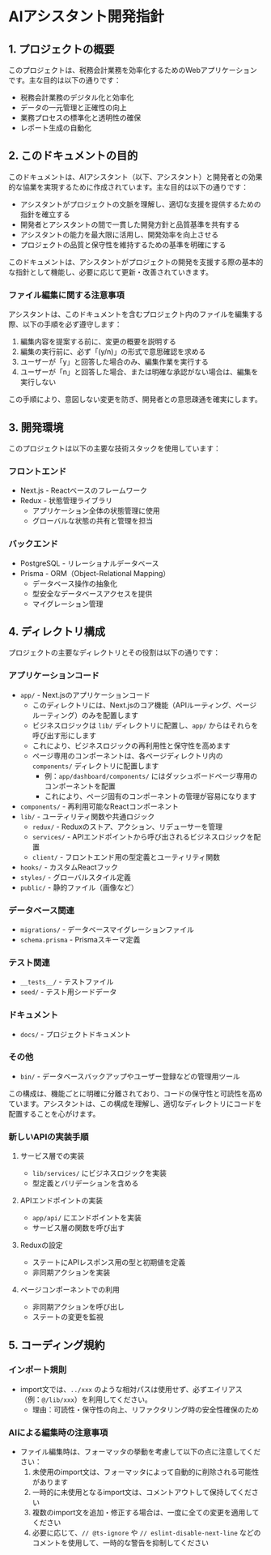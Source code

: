 # AIアシスタント開発指針

## 1. プロジェクトの概要

このプロジェクトは、税務会計業務を効率化するためのWebアプリケーションです。主な目的は以下の通りです：

- 税務会計業務のデジタル化と効率化
- データの一元管理と正確性の向上
- 業務プロセスの標準化と透明性の確保
- レポート生成の自動化

## 2. このドキュメントの目的

このドキュメントは、AIアシスタント（以下、アシスタント）と開発者との効果的な協業を実現するために作成されています。主な目的は以下の通りです：

- アシスタントがプロジェクトの文脈を理解し、適切な支援を提供するための指針を確立する
- 開発者とアシスタントの間で一貫した開発方針と品質基準を共有する
- アシスタントの能力を最大限に活用し、開発効率を向上させる
- プロジェクトの品質と保守性を維持するための基準を明確にする

このドキュメントは、アシスタントがプロジェクトの開発を支援する際の基本的な指針として機能し、必要に応じて更新・改善されていきます。

### ファイル編集に関する注意事項

アシスタントは、このドキュメントを含むプロジェクト内のファイルを編集する際、以下の手順を必ず遵守します：

1. 編集内容を提案する前に、変更の概要を説明する
2. 編集の実行前に、必ず「(y/n)」の形式で意思確認を求める
3. ユーザーが「y」と回答した場合のみ、編集作業を実行する
4. ユーザーが「n」と回答した場合、または明確な承認がない場合は、編集を実行しない

この手順により、意図しない変更を防ぎ、開発者との意思疎通を確実にします。

## 3. 開発環境

このプロジェクトは以下の主要な技術スタックを使用しています：

### フロントエンド

- Next.js - Reactベースのフレームワーク
- Redux - 状態管理ライブラリ
  - アプリケーション全体の状態管理に使用
  - グローバルな状態の共有と管理を担当

### バックエンド

- PostgreSQL - リレーショナルデータベース
- Prisma - ORM（Object-Relational Mapping）
  - データベース操作の抽象化
  - 型安全なデータベースアクセスを提供
  - マイグレーション管理

## 4. ディレクトリ構成

プロジェクトの主要なディレクトリとその役割は以下の通りです：

### アプリケーションコード

- `app/` - Next.jsのアプリケーションコード
  - このディレクトリには、Next.jsのコア機能（APIルーティング、ページルーティング）のみを配置します
  - ビジネスロジックは `lib/` ディレクトリに配置し、`app/` からはそれらを呼び出す形にします
  - これにより、ビジネスロジックの再利用性と保守性を高めます
  - ページ専用のコンポーネントは、各ページディレクトリ内の `components/` ディレクトリに配置します
    - 例：`app/dashboard/components/` にはダッシュボードページ専用のコンポーネントを配置
    - これにより、ページ固有のコンポーネントの管理が容易になります
- `components/` - 再利用可能なReactコンポーネント
- `lib/` - ユーティリティ関数や共通ロジック
  - `redux/` - Reduxのストア、アクション、リデューサーを管理
  - `services/` - APIエンドポイントから呼び出されるビジネスロジックを配置
  - `client/` - フロントエンド用の型定義とユーティリティ関数
- `hooks/` - カスタムReactフック
- `styles/` - グローバルスタイル定義
- `public/` - 静的ファイル（画像など）

### データベース関連

- `migrations/` - データベースマイグレーションファイル
- `schema.prisma` - Prismaスキーマ定義

### テスト関連

- `__tests__/` - テストファイル
- `seed/` - テスト用シードデータ

### ドキュメント

- `docs/` - プロジェクトドキュメント

### その他

- `bin/` - データベースバックアップやユーザー登録などの管理用ツール

この構成は、機能ごとに明確に分離されており、コードの保守性と可読性を高めています。アシスタントは、この構成を理解し、適切なディレクトリにコードを配置することを心がけます。

### 新しいAPIの実装手順

1. サービス層での実装

   - `lib/services/` にビジネスロジックを実装
   - 型定義とバリデーションを含める

2. APIエンドポイントの実装

   - `app/api/` にエンドポイントを実装
   - サービス層の関数を呼び出す

3. Reduxの設定

   - ステートにAPIレスポンス用の型と初期値を定義
   - 非同期アクションを実装

4. ページコンポーネントでの利用
   - 非同期アクションを呼び出し
   - ステートの変更を監視

## 5. コーディング規約

### インポート規則

- import文では、`../xxx` のような相対パスは使用せず、必ずエイリアス（例：`@/lib/xxx`）を利用してください。
  - 理由：可読性・保守性の向上、リファクタリング時の安全性確保のため

### AIによる編集時の注意事項

- ファイル編集時は、フォーマッタの挙動を考慮して以下の点に注意してください：
  1. 未使用のimport文は、フォーマッタによって自動的に削除される可能性があります
  2. 一時的に未使用となるimport文は、コメントアウトして保持してください
  3. 複数のimport文を追加・修正する場合は、一度に全ての変更を適用してください
  4. 必要に応じて、`// @ts-ignore` や `// eslint-disable-next-line` などのコメントを使用して、一時的な警告を抑制してください
